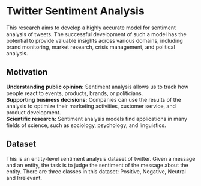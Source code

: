 # Twitter Sentiment Analysis

This research aims to develop a highly accurate model for sentiment analysis of tweets. The successful development of such a model has the potential to provide valuable insights across various domains, including brand monitoring, market research, crisis management, and political analysis.

## Motivation

**Understanding public opinion:** Sentiment analysis allows us to track how people react to events, products, brands, or politicians. <br>
**Supporting business decisions:** Companies can use the results of the analysis to optimize their marketing activities, customer service, and product development. <br>
**Scientific research:** Sentiment analysis models find applications in many fields of science, such as sociology, psychology, and linguistics.

## Dataset

This is an entity-level sentiment analysis dataset of twitter. Given a message and an entity, the task is to judge the sentiment of the message about the entity. There are three classes in this dataset: Positive, Negative, Neutral and Irrelevant. 
